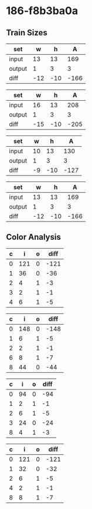 # 186-f8b3ba0a
## Train Sizes

|set|w|h|A|
|---|---|---|---|
|input|13|13|169|
|output|1|3|3|
|diff|-12|-10|-166|


|set|w|h|A|
|---|---|---|---|
|input|16|13|208|
|output|1|3|3|
|diff|-15|-10|-205|


|set|w|h|A|
|---|---|---|---|
|input|10|13|130|
|output|1|3|3|
|diff|-9|-10|-127|


|set|w|h|A|
|---|---|---|---|
|input|13|13|169|
|output|1|3|3|
|diff|-12|-10|-166|


## Color Analysis

|c|i|o|diff|
|---|---|---|---|
|0|121|0|-121|
|1|36|0|-36|
|2|4|1|-3|
|3|2|1|-1|
|4|6|1|-5|


|c|i|o|diff|
|---|---|---|---|
|0|148|0|-148|
|1|6|1|-5|
|2|2|1|-1|
|6|8|1|-7|
|8|44|0|-44|


|c|i|o|diff|
|---|---|---|---|
|0|94|0|-94|
|1|2|1|-1|
|2|6|1|-5|
|3|24|0|-24|
|8|4|1|-3|


|c|i|o|diff|
|---|---|---|---|
|0|121|0|-121|
|1|32|0|-32|
|2|6|1|-5|
|4|2|1|-1|
|8|8|1|-7|


